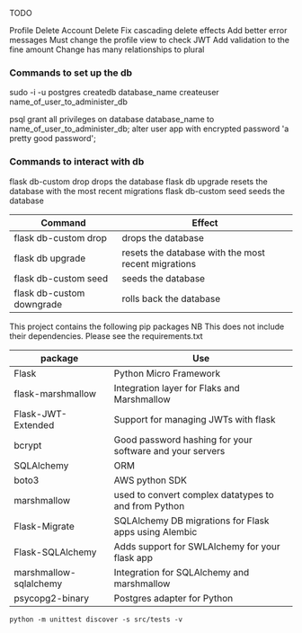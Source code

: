 TODO

Profile Delete
Account Delete
Fix cascading delete effects
Add better error messages
Must change the profile view to check JWT
Add validation to the fine amount
Change has many relationships to plural

### Commands to set up the db

sudo -i -u postgres
createdb database_name
createuser name_of_user_to_administer_db

psql
grant all privileges on database database_name to name_of_user_to_administer_db;
alter user app with encrypted password 'a pretty good password';

### Commands to interact with db

flask db-custom drop drops the database
flask db upgrade resets the database with the most recent migrations
flask db-custom seed seeds the database

| Command                   | Effect                                              |
| ------------------------- | --------------------------------------------------- |
| flask db-custom drop      | drops the database                                  |
| flask db upgrade          | resets the database with the most recent migrations |
| flask db-custom seed      | seeds the database                                  |
| flask db-custom downgrade | rolls back the database                             |

This project contains the following pip packages
NB This does not include their dependencies. Please see the requirements.txt

| package                | Use                                                      |
| ---------------------- | -------------------------------------------------------- |
| Flask                  | Python Micro Framework                                   |
| flask-marshmallow      | Integration layer for Flaks and Marshmallow              |
| Flask-JWT-Extended     | Support for managing JWTs with flask                     |
| bcrypt                 | Good password hashing for your software and your servers |
| SQLAlchemy             | ORM                                                      |
| boto3                  | AWS python SDK                                           |
| marshmallow            | used to convert complex datatypes to and from Python     |
| Flask-Migrate          | SQLAlchemy DB migrations for Flask apps using Alembic    |
| Flask-SQLAlchemy       | Adds support for SWLAlchemy for your flask app           |
| marshmallow-sqlalchemy | Integration for SQLAlchemy and marshmallow               |
| psycopg2-binary        | Postgres adapter for Python                              |

`python -m unittest discover -s src/tests -v`
